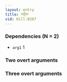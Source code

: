 ```yaml
---
layout: entry
title: བགྲེས་
vid: Hill:0267
---
```

### Dependencies (N = 2)
* `arg1` 1


### Two overt arguments


### Three overt arguments
